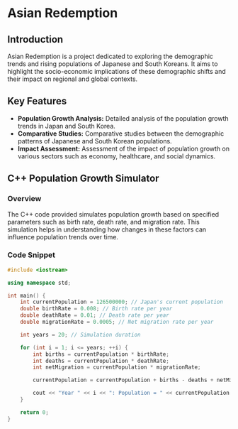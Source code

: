 # Asian Redemption

## Introduction
Asian Redemption is a project dedicated to exploring the demographic trends and rising populations of Japanese and South Koreans. It aims to highlight the socio-economic implications of these demographic shifts and their impact on regional and global contexts.

## Key Features
- **Population Growth Analysis:** Detailed analysis of the population growth trends in Japan and South Korea.
- **Comparative Studies:** Comparative studies between the demographic patterns of Japanese and South Korean populations.
- **Impact Assessment:** Assessment of the impact of population growth on various sectors such as economy, healthcare, and social dynamics.

## C++ Population Growth Simulator

### Overview
The C++ code provided simulates population growth based on specified parameters such as birth rate, death rate, and migration rate. This simulation helps in understanding how changes in these factors can influence population trends over time.

### Code Snippet
```cpp
#include <iostream>

using namespace std;

int main() {
    int currentPopulation = 126500000; // Japan's current population
    double birthRate = 0.008; // Birth rate per year
    double deathRate = 0.01; // Death rate per year
    double migrationRate = 0.0005; // Net migration rate per year

    int years = 20; // Simulation duration

    for (int i = 1; i <= years; ++i) {
        int births = currentPopulation * birthRate;
        int deaths = currentPopulation * deathRate;
        int netMigration = currentPopulation * migrationRate;

        currentPopulation = currentPopulation + births - deaths + netMigration;

        cout << "Year " << i << ": Population = " << currentPopulation << endl;
    }

    return 0;
}
